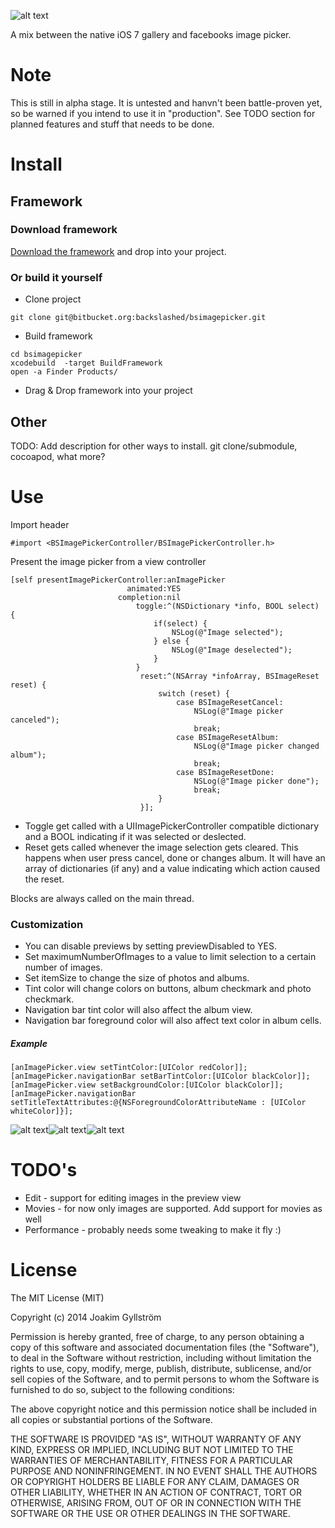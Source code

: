 ![alt text](https://cloud.githubusercontent.com/assets/4034956/2754014/8dde8a08-c948-11e3-8a48-2e8be82d63b1.gif "Demo gif")

A mix between the native iOS 7 gallery and facebooks image picker.
# Note
This is still in alpha stage. It is untested and hanvn't been battle-proven yet, so be warned if you intend to use it in "production".
See TODO section for planned features and stuff that needs to be done.
# Install
## Framework
### Download framework
[Download the framework](https://github.com/mikaoj/BSImagePicker/releases/download/v0.1-alpha/BSImagePickerController.framework.zip "framework") and drop into your project.
### Or build it yourself
* Clone project
```shell
git clone git@bitbucket.org:backslashed/bsimagepicker.git
```
* Build framework
```shell
cd bsimagepicker
xcodebuild  -target BuildFramework
open -a Finder Products/
```
* Drag & Drop framework into your project
## Other
TODO: Add description for other ways to install. git clone/submodule, cocoapod, what more?
# Use
Import header
```objc
#import <BSImagePickerController/BSImagePickerController.h>
```

Present the image picker from a view controller
```objc
[self presentImagePickerController:anImagePicker
                          animated:YES
                        completion:nil
                            toggle:^(NSDictionary *info, BOOL select) {
                                if(select) {
                                    NSLog(@"Image selected");
                                } else {
                                    NSLog(@"Image deselected");
                                }
                            }
                             reset:^(NSArray *infoArray, BSImageReset reset) {
                                 switch (reset) {
                                     case BSImageResetCancel:
                                         NSLog(@"Image picker canceled");
                                         break;
                                     case BSImageResetAlbum:
                                         NSLog(@"Image picker changed album");
                                         break;
                                     case BSImageResetDone:
                                         NSLog(@"Image picker done");
                                         break;
                                 }
                             }];
```
* Toggle get called with a UIImagePickerController compatible dictionary and a BOOL indicating if it was selected or deslected.
* Reset gets called whenever the image selection gets cleared. This happens when user press cancel, done or changes album. It will have an array of dictionaries (if any) and a value indicating which action caused the reset.

Blocks are always called on the main thread.

### Customization
* You can disable previews by setting previewDisabled to YES.
* Set maximumNumberOfImages to a value to limit selection to a certain number of images.
* Set itemSize to change the size of photos and albums.
* Tint color will change colors on buttons, album checkmark and photo checkmark.
* Navigation bar tint color will also affect the album view.
* Navigation bar foreground color will also affect text color in album cells.
##### Example
```objc
[anImagePicker.view setTintColor:[UIColor redColor]];
[anImagePicker.navigationBar setBarTintColor:[UIColor blackColor]];
[anImagePicker.view setBackgroundColor:[UIColor blackColor]];
[anImagePicker.navigationBar setTitleTextAttributes:@{NSForegroundColorAttributeName : [UIColor whiteColor]}];
```
![alt text](https://cloud.githubusercontent.com/assets/4034956/2754017/9733c9ec-c948-11e3-932c-f2642526ae3c.png "Color demo gif")![alt text](https://cloud.githubusercontent.com/assets/4034956/2754018/9733d41e-c948-11e3-9cf5-a4b0cb0c8d9e.png "Color demo gif")![alt text](https://cloud.githubusercontent.com/assets/4034956/2754019/97341cf8-c948-11e3-8578-d876d1f3db0c.png "Color demo gif")
# TODO's
* Edit - support for editing images in the preview view
* Movies - for now only images are supported. Add support for movies as well
* Performance - probably needs some tweaking to make it fly :)
# License
The MIT License (MIT)

Copyright (c) 2014 Joakim Gyllström

Permission is hereby granted, free of charge, to any person obtaining a copy
of this software and associated documentation files (the "Software"), to deal
in the Software without restriction, including without limitation the rights
to use, copy, modify, merge, publish, distribute, sublicense, and/or sell
copies of the Software, and to permit persons to whom the Software is
furnished to do so, subject to the following conditions:

The above copyright notice and this permission notice shall be included in all
copies or substantial portions of the Software.

THE SOFTWARE IS PROVIDED "AS IS", WITHOUT WARRANTY OF ANY KIND, EXPRESS OR
IMPLIED, INCLUDING BUT NOT LIMITED TO THE WARRANTIES OF MERCHANTABILITY,
FITNESS FOR A PARTICULAR PURPOSE AND NONINFRINGEMENT. IN NO EVENT SHALL THE
AUTHORS OR COPYRIGHT HOLDERS BE LIABLE FOR ANY CLAIM, DAMAGES OR OTHER
LIABILITY, WHETHER IN AN ACTION OF CONTRACT, TORT OR OTHERWISE, ARISING FROM,
OUT OF OR IN CONNECTION WITH THE SOFTWARE OR THE USE OR OTHER DEALINGS IN THE
SOFTWARE.
